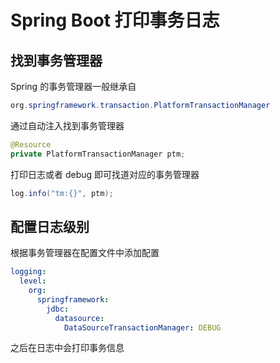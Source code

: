 # Spring Boot 打印事务日志

## 找到事务管理器

Spring 的事务管理器一般继承自

```java
org.springframework.transaction.PlatformTransactionManager
```

通过自动注入找到事务管理器

```Java
@Resource
private PlatformTransactionManager ptm;
```

打印日志或者 debug 即可找道对应的事务管理器

```Java
log.info("tm:{}", ptm);
```

## 配置日志级别

根据事务管理器在配置文件中添加配置

```yaml
logging:  
  level:  
    org:  
      springframework:  
        jdbc:  
          datasource:  
            DataSourceTransactionManager: DEBUG
```

之后在日志中会打印事务信息